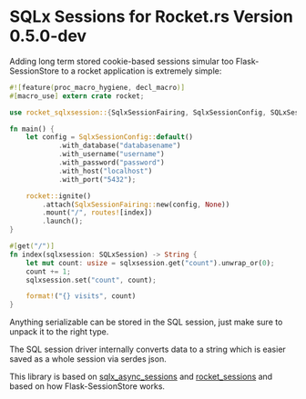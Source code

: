 # SQLx Sessions for Rocket.rs Version 0.5.0-dev

Adding long term stored cookie-based sessions simular too Flask-SessionStore to a rocket application is extremely simple:

```rust
#![feature(proc_macro_hygiene, decl_macro)]
#[macro_use] extern crate rocket;

use rocket_sqlxsession::{SqlxSessionFairing, SqlxSessionConfig, SQLxSession};

fn main() {
    let config = SqlxSessionConfig::default()
            .with_database("databasename")
            .with_username("username")
            .with_password("password")
            .with_host("localhost")
            .with_port("5432");

    rocket::ignite()
        .attach(SqlxSessionFairing::new(config, None))
        .mount("/", routes![index])
        .launch();
}

#[get("/")]
fn index(sqlxsession: SQLxSession) -> String {
    let mut count: usize = sqlxsession.get("count").unwrap_or(0);
    count += 1;
    sqlxsession.set("count", count);

    format!("{} visits", count)
}
```

Anything serializable can be stored in the SQL session, just make sure to unpack it to the right type.

The SQL session driver internally converts data to a string which is easier saved as a whole session via serdes json.

This library is based on [sqlx_async_sessions](https://crates.io/crates/async-sqlx-session) and [rocket_sessions](https://crates.io/crates/rocket_session)
and based on how Flask-SessionStore works.

